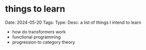 # things to learn
Date: 2024-05-20
Tags:
Type: 
Desc: a list of things I intend to learn

- how do transformers work
- functional programming
- progression to category theory